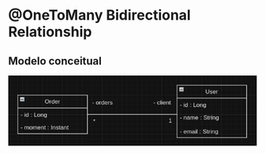 # @OneToMany Bidirectional Relationship

## Modelo conceitual

![diagram](https://github.com/Dev-Testes-BR/spring-data-jpa-relationships/blob/main/assets/one-to-many.png)